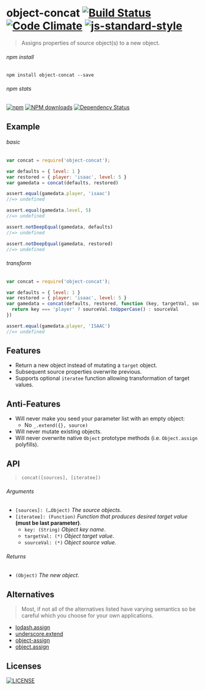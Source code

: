 # object-concat [![Build Status](http://img.shields.io/travis/wilmoore/object-concat.js.svg)](https://travis-ci.org/wilmoore/object-concat.js) [![Code Climate](https://codeclimate.com/github/wilmoore/object-concat.js/badges/gpa.svg)](https://codeclimate.com/github/wilmoore/object-concat.js) [![js-standard-style](https://img.shields.io/badge/code%20style-standard-brightgreen.svg?style=flat)](https://github.com/feross/standard)

> Assigns properties of source object(s) to a new object.

###### npm install

    npm install object-concat --save

###### npm stats

[![npm](https://img.shields.io/npm/v/object-concat.svg)](https://www.npmjs.org/package/object-concat) [![NPM downloads](http://img.shields.io/npm/dm/object-concat.svg)](https://www.npmjs.org/package/object-concat) [![Dependency Status](https://gemnasium.com/wilmoore/object-concat.js.svg)](https://gemnasium.com/wilmoore/object-concat.js) 

## Example

###### basic

```js
var concat = require('object-concat');

var defaults = { level: 1 }
var restored = { player: 'isaac', level: 5 }
var gamedata = concat(defaults, restored)

assert.equal(gamedata.player, 'isaac')
//=> undefined

assert.equal(gamedata.level, 5)
//=> undefined

assert.notDeepEqual(gamedata, defaults)
//=> undefined

assert.notDeepEqual(gamedata, restored)
//=> undefined
```

###### transform

```js
var concat = require('object-concat');

var defaults = { level: 1 }
var restored = { player: 'isaac', level: 5 }
var gamedata = concat(defaults, restored, function (key, targetVal, sourceVal) {
  return key === 'player' ? sourceVal.toUpperCase() : sourceVal
})

assert.equal(gamedata.player, 'ISAAC')
//=> undefined
```

## Features

* Return a new object instead of mutating a `target` object.
* Subsequent source properties overwrite previous.
* Supports optional `iteratee` function allowing transformation of target values.

## Anti-Features

* Will never make you seed your parameter list with an empty object:
  * No `_.extend({}, source)`
* Will never mutate existing objects.
* Will never overwrite native `Object` prototype methods (i.e. `Object.assign` polyfills).

## API

> `concat([sources], [iteratee])`

###### Arguments

 * `[sources]: (…Object)` _The source objects_.
 * `[iteratee]: (Function)` _Function that produces desired target value_ **(must be last parameter)**.
     * `key: (String)` _Object key name_.
     * `targetVal: (*)` _Object target value_.
     * `sourceVal: (*)` _Object source value_.

###### Returns

 * `(Object)` _The new object_.

## Alternatives

> Most, if not all of the alternatives listed have varying semantics so be careful which you choose for your own applications.

* [lodash.assign](https://lodash.com/docs#assign)
* [underscore.extend](http://underscorejs.org/#extend)
* [object-assign](https://www.npmjs.com/package/object-assign)
* [object.assign](https://www.npmjs.com/package/object.assign)

## Licenses

[![LICENSE](http://img.shields.io/npm/l/object-concat.svg)](license)

